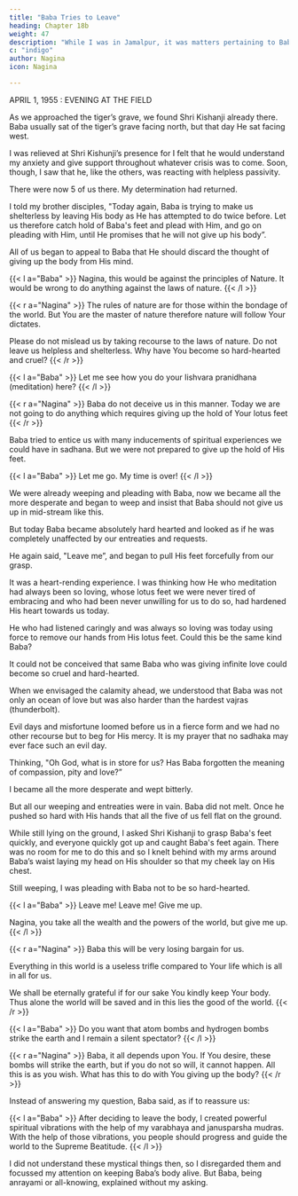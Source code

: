 ```yaml
---
title: "Baba Tries to Leave"
heading: Chapter 18b
weight: 47
description: "While I was in Jamalpur, it was matters pertaining to Baba that occupied my mind"
c: "indigo"
author: Nagina
icon: Nagina

---
```



APRIL 1, 1955 : EVENING AT THE FIELD

As we approached the tiger’s grave, we found Shri Kishanji already there. Baba usually sat of the tiger’s grave facing north, but that day He sat facing west.

I was relieved at Shri Kishunji’s presence for I felt that he would understand my anxiety and give support throughout whatever crisis was to come. Soon, though, I saw that he, like the others, was reacting with helpless passivity. 

There were now 5 of us there. My determination had returned. 

I told my brother disciples, "Today again, Baba is trying to make us shelterless by leaving His body as He has attempted to do twice before. Let us therefore catch hold of Baba's feet and plead with Him, and go on pleading with Him, until He promises that he will not give up his body”.

All of us began to appeal to Baba that He should discard the thought of giving up the body from His mind.

{{< l a="Baba" >}}
Nagina, this would be against the principles of Nature. It would be wrong to do anything against the laws of nature.
{{< /l >}}


{{< r a="Nagina" >}}
The rules of nature are for those within the bondage of the world. But You are the master of nature therefore nature will follow Your dictates. 

Please do not mislead us by taking recourse to the laws of nature. Do not leave us helpless and shelterless. Why have You become so hard-hearted and cruel?
{{< /r >}}


{{< l a="Baba" >}}
Let me see how you do your Iishvara pranidhana (meditation) here?
{{< /l >}}


{{< r a="Nagina" >}}
Baba do not deceive us in this manner. Today we are not going to do anything which requires giving up the hold of Your lotus feet
{{< /r >}}


Baba tried to entice us with many inducements of spiritual experiences we could have in sadhana. But we were not prepared to give up the hold of His feet.


{{< l a="Baba" >}}
Let me go. My time is over!
{{< /l >}}


We were already weeping and pleading with Baba, now we became all the more desperate and began to weep and insist that Baba should not give us up in mid-stream like this. 

But today Baba became absolutely hard hearted and looked as if he was completely unaffected by our entreaties and requests.

He again said, "Leave me”, and began to pull His feet forcefully from our grasp.

It was a heart-rending experience. I was thinking how He who meditation had always been so loving, whose lotus feet we were never tired of embracing and who had been never unwilling for us to do so, had hardened His heart towards us today. 

He who had listened caringly and was always so loving was today using force to remove our hands from His lotus feet. Could this be the same kind Baba? 

It could not be conceived that same Baba who was giving infinite love could become so cruel and hard-hearted.

When we envisaged the calamity ahead, we understood that Baba was not only an ocean of love but was also harder than the hardest vajras (thunderbolt).

Evil days and misfortune loomed before us in a fierce form and we had no other recourse but to beg for His mercy. It is my prayer that no sadhaka may ever face such an evil day.

Thinking, "Oh God, what is in store for us? Has Baba forgotten the meaning of compassion, pity and love?” 

I became all the more desperate and wept bitterly. 

But all our weeping and entreaties were in vain. Baba did not melt. Once he pushed so hard with His hands that all the five of us fell flat on the ground. 

While still lying on the ground, I asked Shri Kishanji to grasp Baba's feet quickly, and everyone quickly got up and caught Baba's feet again. There was no room for me to do this and so I knelt behind with my arms around Baba’s waist laying my head on His shoulder so that my cheek lay on His chest.

Still weeping, I was pleading with Baba not to be so hard-hearted.

{{< l a="Baba" >}}
Leave me! Leave me! Give me up.

Nagina, you take all the wealth and the powers of the world, but give me up.
{{< /l >}}


{{< r a="Nagina" >}}
Baba this will be very losing bargain for us. 

Everything in this world is a useless trifle compared to Your life which is all in all for us. 

We shall be eternally grateful if for our sake You kindly keep Your body. Thus alone the world will be saved and in this lies the good of the world.
{{< /r >}}


{{< l a="Baba" >}}
Do you want that atom bombs and hydrogen bombs strike the earth and I remain a silent spectator?
{{< /l >}}


{{< r a="Nagina" >}}
Baba, it all depends upon You. If You desire, these bombs will strike the earth, but if you do not so will, it cannot happen. All this is as you wish. What has this to do with You giving up the body?
{{< /r >}}


Instead of answering my question, Baba said, as if to reassure us:


{{< l a="Baba" >}}
After deciding to leave the body, I created powerful spiritual vibrations with the help of my varabhaya and janusparsha mudras. With the help of those vibrations, you people should progress and guide the world to the Supreme Beatitude.
{{< /l >}}


I did not understand these mystical things then, so I disregarded them and focussed my attention on keeping Baba’s body alive. But Baba, being anrayami or all-knowing, explained without my asking.
